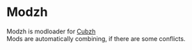 # Modzh
Modzh is modloader for [Cubzh](https://cu.bzh/)  
Mods are automatically combining, if there are some conflicts.
